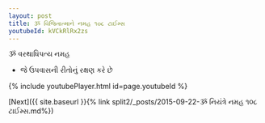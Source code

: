 ```yaml
---
layout: post
title: ૐ વિજિતાત્માને નમહ ૧૦૮ ટાઈમ્સ
youtubeId: kVCkRlRx2zs
---
```

 
 
 ૐ વરથાધિપત્ય નમહ  
 
 -  જે ઉપવાસની રીતોનું રક્ષણ કરે છે 
 
  
 
  
 
 
 
 
 
 


{% include youtubePlayer.html id=page.youtubeId %}
 
[Next]({{ site.baseurl }}{% link  split2/_posts/2015-09-22-ૐ નિયંત્રે નમહ ૧૦૮ ટાઈમ્સ.md%})
 

